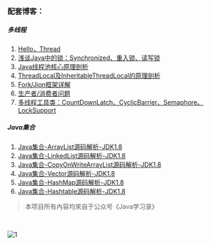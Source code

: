 ### 配套博客：

##### 多线程
1. [Hello，Thread](https://mp.weixin.qq.com/s/lMiRx8Uxdhcfhuugvm5WDQ)
2. [浅谈Java中的锁：Synchronized、重入锁、读写锁](https://mp.weixin.qq.com/s/Z22WRS4mQ0Wftflp6bedew)
3. [Java线程池核心原理剖析](https://mp.weixin.qq.com/s/XhjGCunNPO3hTQwqBYgoeQ)
4. [ThreadLocal及InheritableThreadLocal的原理剖析](https://mp.weixin.qq.com/s/5pWY3C5DApGzIylcYLWfGA)
5. [Fork/Jion框架详解](https://mp.weixin.qq.com/s/3zRogIwJy3Iq6POIn_FAJg)
6. [生产者/消费者问题](https://mp.weixin.qq.com/s/_uYzuUcOgZxBgf5RegCTJw)
7. [多线程工具类：CountDownLatch、CyclicBarrier、Semaphore、LockSupport](https://mp.weixin.qq.com/s/Ek9j8eI8kpIl_fbkYM7zbQ)

##### Java集合
1. [Java集合-ArrayList源码解析-JDK1.8](https://mp.weixin.qq.com/s/YEg1v_A5SuEp05ekUIHD9A)
2. [Java集合-LinkedList源码解析-JDK1.8](https://mp.weixin.qq.com/s/H_4zBTgvg0zdiGnoUGWDYg)
3. [Java集合-CopyOnWriteArrayList源码解析-JDK1.8](https://mp.weixin.qq.com/s/H4lh2KS5dbJNX32AMfoEsQ)
4. [Java集合-Vector源码解析-JDK1.8](https://mp.weixin.qq.com/s/6hWHkVbcOrs7-dags0plpA)
5. [Java集合-HashMap源码解析-JDK1.8](https://mp.weixin.qq.com/s/lM3A9MrL_XlVw2bVo55Dng)
6. [Java集合-Hashtable源码解析-JDK1.8](https://mp.weixin.qq.com/s/UZh04yLhsFH6CN0YbObDQw)

>本项目所有內容均來自于公众号《Java学习录》
<br>


![1](https://shiyujun.cn/img/gongzhonghao.jpg)